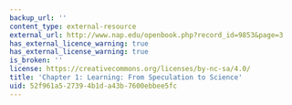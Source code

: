 ```yaml
---
backup_url: ''
content_type: external-resource
external_url: http://www.nap.edu/openbook.php?record_id=9853&page=3
has_external_licence_warning: true
has_external_license_warning: true
is_broken: ''
license: https://creativecommons.org/licenses/by-nc-sa/4.0/
title: 'Chapter 1: Learning: From Speculation to Science'
uid: 52f961a5-2739-4b1d-a43b-7600ebbee5fc
---
```

